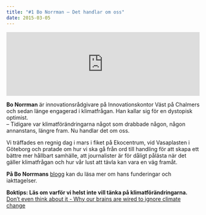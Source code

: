 ```yaml
---
title: "#1 Bo Norrman – Det handlar om oss"
date: 2015-03-05
---
```


<iframe width="100%" height="166" scrolling="no" frameborder="no" allow="autoplay" src="https://w.soundcloud.com/player/?url=https%3A//api.soundcloud.com/tracks/222155902&color=%23001665&auto_play=false&hide_related=false&show_comments=true&show_user=true&show_reposts=false&show_teaser=false"></iframe>

**Bo Norrman** är innovationsrådgivare på Innovationskontor Väst på Chalmers och sedan länge engagerad i klimatfrågan. Han kallar sig för en dystopisk optimist. \
– Tidigare var klimatförändringarna något som drabbade någon, någon annanstans, längre fram. Nu handlar det om oss.

Vi träffades en regnig dag i mars i fiket på Ekocentrum, vid Vasaplasten i Göteborg och pratade om hur vi ska gå från ord till handling för att skapa ett bättre mer hållbart samhälle, att journalister är för dåligt pålästa när det gäller klimatfrågan och hur vår lust att tävla kan vara en väg framåt.

**På Bo Norrmans** [blogg](http://zenightowl.blogspot.se/) kan du läsa mer om hans funderingar och iakttagelser.

**Boktips: Läs om varför vi helst inte vill tänka på klimatförändringarna.** [Don’t even think about it - Why our brains are wired to ignore climate change](http://www.climateconviction.org/)
